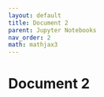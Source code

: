 ```yaml
---
layout: default
title: Document 2
parent: Jupyter Notebooks
nav_order: 2
math: mathjax3
---
```


# Document 2